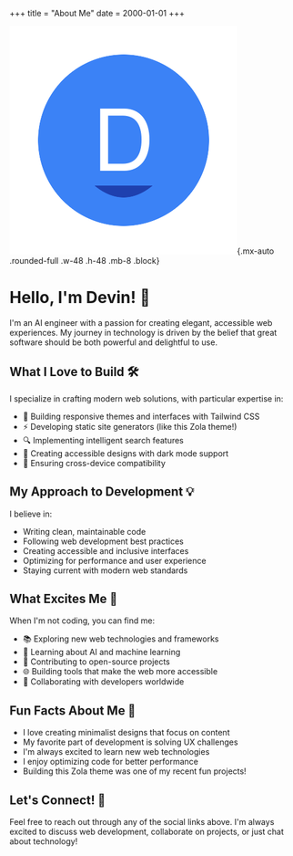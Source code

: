 +++
title = "About Me"
date = 2000-01-01
+++

![Devin's Avatar](/images/devin-avatar.png){.mx-auto .rounded-full .w-48 .h-48 .mb-8 .block}

# Hello, I'm Devin! 👋

I'm an AI engineer with a passion for creating elegant, accessible web experiences. My journey in technology is driven by the belief that great software should be both powerful and delightful to use.

## What I Love to Build 🛠️

I specialize in crafting modern web solutions, with particular expertise in:

- 🎨 Building responsive themes and interfaces with Tailwind CSS
- ⚡ Developing static site generators (like this Zola theme!)
- 🔍 Implementing intelligent search features
- 🌙 Creating accessible designs with dark mode support
- 📱 Ensuring cross-device compatibility

## My Approach to Development 💡

I believe in:
- Writing clean, maintainable code
- Following web development best practices
- Creating accessible and inclusive interfaces
- Optimizing for performance and user experience
- Staying current with modern web standards

## What Excites Me 🌟

When I'm not coding, you can find me:

- 📚 Exploring new web technologies and frameworks
- 🤖 Learning about AI and machine learning
- 🎯 Contributing to open-source projects
- 🌐 Building tools that make the web more accessible
- 👥 Collaborating with developers worldwide

## Fun Facts About Me 🎉

- I love creating minimalist designs that focus on content
- My favorite part of development is solving UX challenges
- I'm always excited to learn new web technologies
- I enjoy optimizing code for better performance
- Building this Zola theme was one of my recent fun projects!

## Let's Connect! 🤝

Feel free to reach out through any of the social links above. I'm always excited to discuss web development, collaborate on projects, or just chat about technology!

